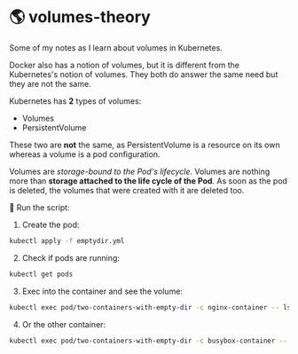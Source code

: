# 🌎 volumes-theory
Some of my notes as I learn about volumes in Kubernetes.

Docker also has a notion of volumes, but it is different from the Kubernetes's notion of volumes. They both do answer the same need but they are not the same.

Kubernetes has **2** types of volumes:
- Volumes
- PersistentVolume

These two are **not** the same, as PersistentVolume is a resource on its own whereas a volume is a pod configuration.

Volumes are *storage-bound to the Pod's lifecycle*. Volumes are nothing more than **storage attached to the life cycle of the Pod**. As soon as the pod is deleted, the volumes that were created with it are deleted too.

🚀 Run the script:

1) Create the pod:
```bash
kubectl apply -f emptydir.yml
```

2) Check if pods are running:
```bash
kubectl get pods
```

3) Exec into the container and see the volume:
```bash
kubectl exec pod/two-containers-with-empty-dir -c nginx-container -- ls /var
```

4) Or the other container:
```bash
kubectl exec pod/two-containers-with-empty-dir -c busybox-container -- ls /var
```
